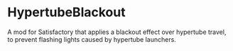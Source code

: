 # HypertubeBlackout
A mod for Satisfactory that applies a blackout effect over hypertube travel, to prevent flashing lights caused by hypertube launchers.
